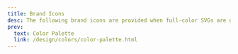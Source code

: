 ```yaml
---
title: Brand Icons
desc: The following brand icons are provided when full-color SVGs are desired or third-party icons.
prev:
  text: Color Palette
  link: /design/colors/color-palette.html
---
```


<icons kind="brand"></icons>
